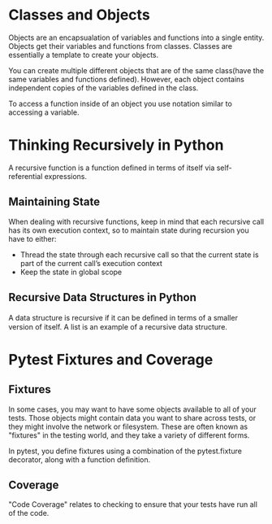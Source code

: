 # Classes and Objects

Objects are an encapsualation of variables and functions into a single entity. Objects get their variables and functions from classes. Classes are essentially a template to create your objects.

You can create multiple different objects that are of the same class(have the same variables and functions defined). However, each object contains independent copies of the variables defined in the class.

To access a function inside of an object you use notation similar to accessing a variable.


# Thinking Recursively in Python

A recursive function is a function defined in terms of itself via self-referential expressions.


## Maintaining State

When dealing with recursive functions, keep in mind that each recursive call has its own execution context, so to maintain state during recursion you have to either:
  - Thread the state through each recursive call so that the current state is part of the current call’s execution context
  - Keep the state in global scope

## Recursive Data Structures in Python

A data structure is recursive if it can be deﬁned in terms of a smaller version of itself. A list is an example of a recursive data structure.


# Pytest Fixtures and Coverage

## Fixtures

In some cases, you may want to have some objects available to all of your tests. Those objects might contain data you want to share across tests, or they might involve the network or filesystem. These are often known as "fixtures" in the testing world, and they take a variety of different forms.

In pytest, you define fixtures using a combination of the pytest.fixture decorator, along with a function definition.

## Coverage

"Code Coverage" relates to checking to ensure that your tests have run all of the code.


